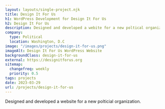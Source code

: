 ```yaml
---
layout: layouts/single-project.njk
title: Design It For Us
h1: WordPress Development for Design It For Us
h2: Design It For Us
description: Designed and developed a webite for a new poltical organization.
company:
  type: Political
  location: Washington, D.C
image: "/images/projects/design-it-for-us.png"
imageAlt: Design It For Us WordPress Website
backgroundClass: design-it-for-us
external: https://designitforus.org
sitemap:
  changefreq: weekly
  priority: 0.5
tags: projects
date: 2023-03-29
url: /projects/design-it-for-us
---
```


Designed and developed a website for a new polticial organization.
